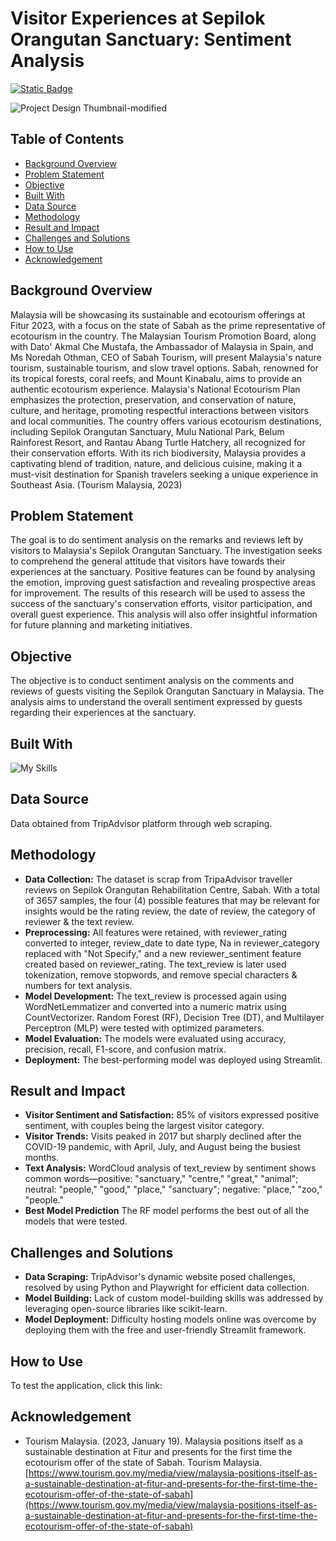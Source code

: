 # Visitor Experiences at Sepilok Orangutan Sanctuary: Sentiment Analysis

[![Static Badge](https://img.shields.io/badge/Back_to_Portfolio_Page-red?style=for-the-badge&logo=github&labelColor=black)](https://izzad2413.github.io/nazmirulizzadnassir.github.io/)

![Project Design Thumbnail-modified](https://github.com/user-attachments/assets/d212530f-8549-4570-9a8a-b30e7a00749b)

## Table of Contents 

- [Background Overview](#background-overview)
- [Problem Statement](#problem-statement)
- [Objective](#objective)
- [Built With](#built-with)
- [Data Source](#data-source)
- [Methodology](#methodology)
- [Result and Impact](#result-and-impact)
- [Challenges and Solutions](#challenges-and-solutions)
- [How to Use](#how-to-use)
- [Acknowledgement](#acknowledgement)

## Background Overview

Malaysia will be showcasing its sustainable and ecotourism offerings at Fitur 2023, with a focus on the state of Sabah as the prime representative of ecotourism in the country. The Malaysian Tourism Promotion Board, along with Dato' Akmal Che Mustafa, the Ambassador of Malaysia in Spain, and Ms Noredah Othman, CEO of Sabah Tourism, will present Malaysia's nature tourism, sustainable tourism, and slow travel options. Sabah, renowned for its tropical forests, coral reefs, and Mount Kinabalu, aims to provide an authentic ecotourism experience. Malaysia's National Ecotourism Plan emphasizes the protection, preservation, and conservation of nature, culture, and heritage, promoting respectful interactions between visitors and local communities. The country offers various ecotourism destinations, including Sepilok Orangutan Sanctuary, Mulu National Park, Belum Rainforest Resort, and Rantau Abang Turtle Hatchery, all recognized for their conservation efforts. With its rich biodiversity, Malaysia provides a captivating blend of tradition, nature, and delicious cuisine, making it a must-visit destination for Spanish travelers seeking a unique experience in Southeast Asia. (Tourism Malaysia, 2023)

## Problem Statement

The goal is to do sentiment analysis on the remarks and reviews left by visitors to Malaysia's Sepilok Orangutan Sanctuary. The investigation seeks to comprehend the general attitude that visitors have towards their experiences at the sanctuary. Positive features can be found by analysing the emotion, improving guest satisfaction and revealing prospective areas for improvement. The results of this research will be used to assess the success of the sanctuary's conservation efforts, visitor participation, and overall guest experience. This analysis will also offer insightful information for future planning and marketing initiatives.

## Objective

The objective is to conduct sentiment analysis on the comments and reviews of guests visiting the Sepilok Orangutan Sanctuary in Malaysia. The analysis aims to understand the overall sentiment expressed by guests regarding their experiences at the sanctuary.

## Built With

![My Skills](https://go-skill-icons.vercel.app/api/icons?i=vscode,python,playwright,scikitlearn,streamlit,nltk&titles=true)


## Data Source
Data obtained from TripAdvisor platform through web scraping. 

## Methodology

- **Data Collection:** The dataset is scrap from TripaAdvisor traveller reviews on Sepilok Orangutan Rehabilitation Centre, Sabah. With a total of 3657 samples, the four (4) possible features that may be relevant for insights would be the rating review, the date of review, the category of reviewer & the text review.
- **Preprocessing:** All features were retained, with reviewer_rating converted to integer, review_date to date type, Na in reviewer_category replaced with "Not Specify," and a new reviewer_sentiment feature created based on reviewer_rating. The text_review is later used tokenization, remove stopwords, and remove special characters & numbers for text analysis.
- **Model Development:** The text_review is processed again using WordNetLemmatizer and converted into a numeric matrix using CountVectorizer. Random Forest (RF), Decision Tree (DT), and Multilayer Perceptron (MLP) were tested with optimized parameters.
- **Model Evaluation:** The models were evaluated using accuracy, precision, recall, F1-score, and confusion matrix.
- **Deployment:** The best-performing model was deployed using Streamlit.

## Result and Impact

- **Visitor Sentiment and Satisfaction:** 85% of visitors expressed positive sentiment, with couples being the largest visitor category.
- **Visitor Trends:** Visits peaked in 2017 but sharply declined after the COVID-19 pandemic, with April, July, and August being the busiest months.
- **Text Analysis:** WordCloud analysis of text_review by sentiment shows common words—positive: "sanctuary," "centre," "great," "animal"; neutral: "people," "good," "place," "sanctuary"; negative: "place," "zoo," "people."
- **Best Model Prediction** The RF model performs the best out of all the models that were tested.

## Challenges and Solutions

- **Data Scraping:** TripAdvisor's dynamic website posed challenges, resolved by using Python and Playwright for efficient data collection.
- **Model Building:** Lack of custom model-building skills was addressed by leveraging open-source libraries like scikit-learn.
- **Model Deployment:** Difficulty hosting models online was overcome by deploying them with the free and user-friendly Streamlit framework.
  
## How to Use

To test the application, click this link:

## Acknowledgement

- Tourism Malaysia. (2023, January 19). Malaysia positions itself as a sustainable destination at Fitur and presents for the first time the ecotourism offer of the state of Sabah. Tourism Malaysia. [https://www.tourism.gov.my/media/view/malaysia-positions-itself-as-a-sustainable-destination-at-fitur-and-presents-for-the-first-time-the-ecotourism-offer-of-the-state-of-sabah](https://www.tourism.gov.my/media/view/malaysia-positions-itself-as-a-sustainable-destination-at-fitur-and-presents-for-the-first-time-the-ecotourism-offer-of-the-state-of-sabah)

